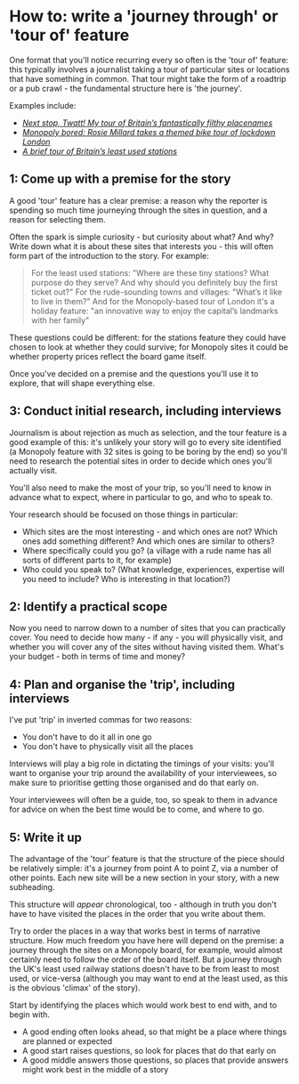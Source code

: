 # How to: write a 'journey through' or 'tour of' feature

One format that you'll notice recurring every so often is the 'tour of' feature: this typically involves a journalist taking a tour of particular sites or locations that have something in common. That tour might take the form of a roadtrip or a pub crawl - the fundamental structure here is 'the journey'.

Examples include: 

* *[Next stop, Twatt! My tour of Britain’s fantastically filthy placenames](https://www.theguardian.com/science/2023/jan/21/next-stop-twatt-my-tour-of-britains-fantastically-filthy-placenames?utm_term=63cbd3c3844fcd243a00412125ce815d&utm_campaign=InsideSaturday&utm_source=esp&utm_medium=Email&CMP=insidesaturday_email)*
* *[Monopoly bored: Rosie Millard takes a themed bike tour of lockdown London](https://www.thetimes.co.uk/article/monopoly-bored-rosie-millard-takes-a-themed-bike-tour-of-lockdown-london-89jk5b8zv)*
* *[A brief tour of Britain’s least used stations](https://citymonitor.ai/transport/brief-tour-britain-s-least-used-stations-teesside-4156)*

## 1: Come up with a premise for the story

A good 'tour' feature has a clear premise: a reason why the reporter is spending so much time journeying through the sites in question, and a reason for selecting them. 

Often the spark is simple curiosity - but curiosity about what? And why? Write down what it is about these sites that interests you - this will often form part of the introduction to the story. For example:

> For the least used stations: "Where are these tiny stations? What purpose do they serve? And why should you definitely buy the first ticket out?"
> For the rude-sounding towns and villages: "What’s it like to live in them?"
> And for the Monopoly-based tour of London it's a holiday feature: "an innovative way to enjoy the capital’s landmarks with her family"

These questions could be different: for the stations feature they could have chosen to look at whether they could survive; for Monopoly sites it could be whether property prices reflect the board game itself. 

Once you've decided on a premise and the questions you'll use it to explore, that will shape everything else.

## 3: Conduct initial research, including interviews

Journalism is about rejection as much as selection, and the tour feature is a good example of this: it's unlikely your story will go to every site identified (a Monopoly feature with 32 sites is going to be boring by the end) so you'll need to research the potential sites in order to decide which ones you'll actually visit.

You'll also need to make the most of your trip, so you'll need to know in advance what to expect, where in particular to go, and who to speak to.

Your research should be focused on those things in particular:

* Which sites are the most interesting - and which ones are not? Which ones add something different? And which ones are similar to others?
* Where specifically could you go? (a village with a rude name has all sorts of different parts to it, for example)
* Who could you speak to? (What knowledge, experiences, expertise will you need to include? Who is interesting in that location?)

## 2: Identify a practical scope

Now you need to narrow down to a number of sites that you can practically cover. You need to decide how many - if any - you will physically visit, and whether you will cover any of the sites without having visited them. What's your budget - both in terms of time and money?

## 4: Plan and organise the 'trip', including interviews

I've put 'trip' in inverted commas for two reasons:

* You don't have to do it all in one go
* You don't have to physically visit all the places

Interviews will play a big role in dictating the timings of your visits: you'll want to organise your trip around the availability of your interviewees, so make sure to prioritise getting those organised and do that early on.

Your interviewees will often be a guide, too, so speak to them in advance for advice on when the best time would be to come, and where to go.

## 5: Write it up

The advantage of the 'tour' feature is that the structure of the piece should be relatively simple: it's a journey from point A to point Z, via a number of other points. Each new site will be a new section in your story, with a new subheading. 

This structure will *appear* chronological, too - although in truth you don't have to have visited the places in the order that you write about them. 

Try to order the places in a way that works best in terms of narrative structure. How much freedom you have here will depend on the premise: a journey through the sites on a Monopoly board, for example, would almost certainly need to follow the order of the board itself. But a journey through the UK's least used railway stations doesn't have to be from least to most used, or vice-versa (although you may want to end at the least used, as this is the obvious 'climax' of the story).

Start by identifying the places which would work best to end with, and to begin with. 

* A good ending often looks ahead, so that might be a place where things are planned or expected
* A good start raises questions, so look for places that do that early on
* A good middle answers those questions, so places that provide answers might work best in the middle of a story
